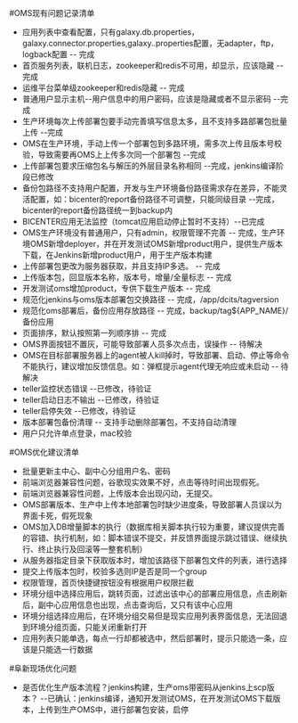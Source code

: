 #OMS现有问题记录清单
 - 应用列表中查看配置，只有galaxy.db.properties，galaxy.connector.properties,galaxy..properties配置，无adapter，ftp，logback配置 -- 完成
 - 首页服务列表，联机日志，zookeeper和redis不可用，却显示，应该隐藏 -- 完成
 - 运维平台菜单级zookeeper和redis隐藏 -- 完成
 - 普通用户显示主机--用户信息中的用户密码，应该是隐藏或者不显示密码 --完成
 - 生产环境每次上传部署包要手动完善填写信息太多，且不支持多路部署包批量上传 --完成
 - OMS在生产环境，手动上传一个部署包到多路环境，需多次上传且版本号校验，导致需要再OMS上上传多次同一个部署包 --完成
 - 上传部署包要求压缩包名与解压的外层目录名称相同 --完成，jenkins编译阶段已修改
 - 备份包路径不支持用户配置，开发与生产环境备份路径需求存在差异，不能灵活配置，如：bicenter的report备份路径不可调整，只能同级目录 --完成，bicenter的report备份路径统一到backup内
 - BICENTER应用无法监控（tomcat应用启动停止暂时不支持）--已完成
 - OMS生产环境没有普通用户，只有admin，权限管理不完善  -- 完成，生产环境OMS新增deployer，并在开发测试OMS新增product用户，提供生产版本下载，在Jenkins新增product用户，用于生产版本构建
 - 上传部署包更改为服务器获取，并且支持IP多选。 -- 完成
 - 上传版本包，回显版本名称，版本号，增量/全量标志  -- 完成
 - 开发测试oms增加product，专供下载生产版本  -- 完成
 - 规范化jenkins与oms版本部署包交换路径 -- 完成，/app/dcits/tagversion
 - 规范化oms部署后，备份应用存放路径  -- 完成，backup/tag${APP_NAME}/备份应用
 - 页面排序，默认按照第一列顺序排 -- 完成
 - OMS界面按钮不置灰，可能导致部署人员多次点击，误操作 -- 待解决
 - OMS在目标部署服务器上的agent被人kill掉时，导致部署、启动、停止等命令不能执行，建议增加反馈信息。如：弹框提示agent代理无响应或未启动 -- 待解决
 - teller监控状态错误 --已修改，待验证
 - teller启动日志不输出    --已修改，待验证
 - teller启停失效   --已修改，待验证
 - 版本部署包备份清理 -- 支持手动删除部署包，不支持自动清理
 - 用户只允许单点登录，mac校验




#OMS优化建议清单
 - 批量更新主中心、副中心分组用户名、密码
 - 前端浏览器兼容性问题，谷歌现实效果不好，点击等待时间出现假死。
 - 前端浏览器兼容性问题，上传版本会出现闪动，无提交。
 - OMS部署版本、生产中上传本地部署包时缺少进度条，导致部署人员误以为界面卡死，假死现象
 - OMS加入DB增量脚本的执行（数据库相关脚本执行较为重要，建议提供完善的容错、执行机制，如：脚本错误不提交，并反馈界面提示跳过错误、继续执行、终止执行及回滚等一整套机制）
 - 从服务器指定目录下获取版本时，增加该路径下部署包文件的列表，进行选择
 - 提交上传版本包时，校验多选则IP是否是同一个group
 - 权限管理，首页快捷键按钮没有根据用户权限拦截
 - 环境分组中选择应用后，跳转页面，过滤出该中心的部署应用信息，点击刷新后，副中心应用信息也出现，点击查询后，又只有该中心应用
 - 环境分组选择应用后，在环境分组交易但是现实应用列表界面信息，无法回退到环境分组页面，只能关闭重新打开
 - 应用列表只能单选，每点一行却都被选中，然后部署时，提示只能选一条，应该是只能选一行数据




#阜新现场优化问题
 - 是否优化生产版本流程？jenkins构建，生产oms带密码从jenkins上scp版本？ --已确认：jenkins编译，通知开发测试OMS，在开发测试OMS下载版本，上传到生产OMS中，进行部署包安装，启停
